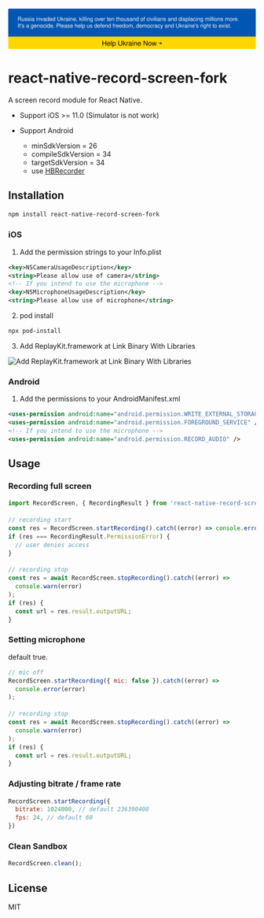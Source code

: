 [![Stand With Ukraine](https://raw.githubusercontent.com/vshymanskyy/StandWithUkraine/main/banner2-direct.svg)](https://stand-with-ukraine.pp.ua)

# react-native-record-screen-fork

A screen record module for React Native.

- Support iOS >= 11.0 (Simulator is not work)

- Support Android
  - minSdkVersion = 26
  - compileSdkVersion = 34
  - targetSdkVersion = 34
  - use [HBRecorder](https://github.com/HBiSoft/HBRecorder)

## Installation

```sh
npm install react-native-record-screen-fork
```

### iOS

1. Add the permission strings to your Info.plist

```xml
<key>NSCameraUsageDescription</key>
<string>Please allow use of camera</string>
<!-- If you intend to use the microphone -->
<key>NSMicrophoneUsageDescription</key>
<string>Please allow use of microphone</string>
```

2. pod install

```sh
npx pod-install
```

3. Add ReplayKit.framework at Link Binary With Libraries

![Add ReplayKit.framework at Link Binary With Libraries](https://user-images.githubusercontent.com/4530616/257236753-e3555d2f-53a5-4ffd-87eb-db1691d0552d.png)

### Android

1. Add the permissions to your AndroidManifest.xml

```xml
<uses-permission android:name="android.permission.WRITE_EXTERNAL_STORAGE" />
<uses-permission android:name="android.permission.FOREGROUND_SERVICE" />
<!-- If you intend to use the microphone -->
<uses-permission android:name="android.permission.RECORD_AUDIO" />
```

## Usage

### Recording full screen

```js
import RecordScreen, { RecordingResult } from 'react-native-record-screen-fork';

// recording start
const res = RecordScreen.startRecording().catch((error) => console.error(error));
if (res === RecordingResult.PermissionError) {
  // user denies access
}

// recording stop
const res = await RecordScreen.stopRecording().catch((error) =>
  console.warn(error)
);
if (res) {
  const url = res.result.outputURL;
}
```

### Setting microphone

default true.

```js
// mic off
RecordScreen.startRecording({ mic: false }).catch((error) =>
  console.error(error)
);

// recording stop
const res = await RecordScreen.stopRecording().catch((error) =>
  console.warn(error)
);
if (res) {
  const url = res.result.outputURL;
}
```

### Adjusting bitrate / frame rate

```js
RecordScreen.startRecording({
  bitrate: 1024000, // default 236390400
  fps: 24, // default 60
})
```

### Clean Sandbox

```js
RecordScreen.clean();
```

## License

MIT
